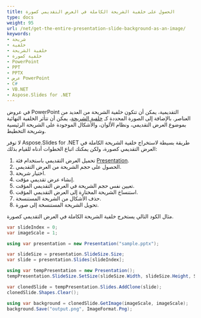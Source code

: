 ```yaml
---
title: الحصول على خلفية الشريحة الكاملة في العرض التقديمي كصورة
type: docs
weight: 95
url: /net/get-the-entire-presentation-slide-background-as-an-image/
keywords:
- شريحة
- خلفية
- خلفية الشريحة
- خلفية كصورة
- PowerPoint
- PPT
- PPTX
- عرض PowerPoint
- C#
- VB.NET
- Aspose.Slides for .NET
---
```


في عروض PowerPoint التقديمية، يمكن أن تتكون خلفية الشريحة من العديد من العناصر. بالإضافة إلى الصورة المحددة كـ [خلفية الشريحة](/slides/net/presentation-background/)، يمكن أن تتأثر الخلفية النهائية بموضوع العرض التقديمي، ونظام الألوان، والأشكال الموجودة على الشريحة الرئيسية وشريحة التخطيط.

لا توفر Aspose.Slides for .NET طريقة بسيطة لاستخراج خلفية الشريحة الكاملة في العرض التقديمي كصورة، ولكن يمكنك اتباع الخطوات أدناه للقيام بذلك:
1. تحميل العرض التقديمي باستخدام فئة [Presentation](https://reference.aspose.com/slides/net/aspose.slides/presentation/).
1. الحصول على حجم الشريحة من العرض التقديمي.
1. اختيار شريحة.
1. إنشاء عرض تقديمي مؤقت.
1. تعيين نفس حجم الشريحة في العرض التقديمي المؤقت.
1. استنساخ الشريحة المختارة إلى العرض التقديمي المؤقت.
1. حذف الأشكال من الشريحة المستنسخة.
1. تحويل الشريحة المستنسخة إلى صورة.

مثال الكود التالي يستخرج خلفية الشريحة الكاملة في العرض التقديمي كصورة.
```cs
var slideIndex = 0;
var imageScale = 1;

using var presentation = new Presentation("sample.pptx");

var slideSize = presentation.SlideSize.Size;
var slide = presentation.Slides[slideIndex];

using var tempPresentation = new Presentation();    
tempPresentation.SlideSize.SetSize(slideSize.Width, slideSize.Height, SlideSizeScaleType.DoNotScale);

var clonedSlide = tempPresentation.Slides.AddClone(slide);
clonedSlide.Shapes.Clear();

using var background = clonedSlide.GetImage(imageScale, imageScale);
background.Save("output.png", ImageFormat.Png);
```
